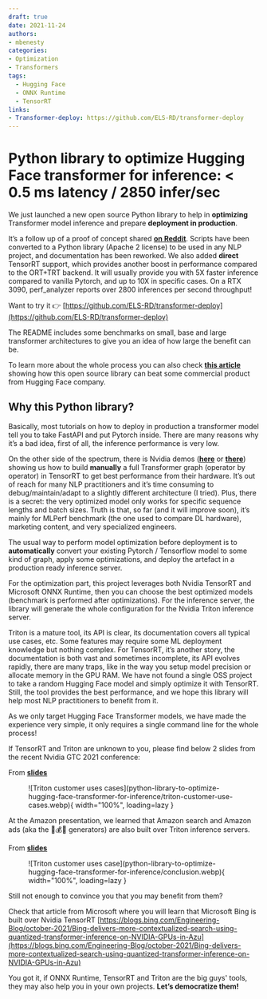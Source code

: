 ```yaml
---
draft: true
date: 2021-11-24
authors:
- mbenesty
categories:
- Optimization
- Transformers
tags:
  - Hugging Face
  - ONNX Runtime
  - TensorRT
links:
- Transformer-deploy: https://github.com/ELS-RD/transformer-deploy
---
```


# Python library to optimize Hugging Face transformer for inference: < 0.5 ms latency / 2850 infer/sec

We just launched a new open source Python library to help in **optimizing** Transformer model inference and prepare
**deployment in production**.

It’s a follow up of a proof of concept shared **[on Reddit](https://www.reddit.com/r/MachineLearning/comments/qn8com/p_optimization_of_hugging_face_transformer_models/)**.
Scripts have been converted to a Python library (Apache 2
license) to be used in any NLP project, and documentation has been reworked. We also added **direct** TensorRT support,
which provides another boost in performance compared to the ORT+TRT backend. It will usually provide you with 5X faster
inference compared to vanilla Pytorch, and up to 10X in specific cases. On a RTX 3090, perf_analyzer reports over 2800
inferences per second throughput!

<!-- more -->

Want to try it 👉 [https://github.com/ELS-RD/transformer-deploy](https://github.com/ELS-RD/transformer-deploy)

The README includes some benchmarks on small, base and large transformer architectures to give you an idea of how large
the benefit can be.

To learn more about the whole process you can also check **[this article](https://towardsdatascience.com/hugging-face-transformer-inference-under-1-millisecond-latency-e1be0057a51c?source=friends_link&sk=cd880e05c501c7880f2b9454830b8915)**
showing how this open source library can beat some commercial product from Hugging Face company.

## Why this Python library?

Basically, most tutorials on how to deploy in production a transformer model tell you to take FastAPI and put Pytorch
inside. There are many reasons why it’s a bad idea, first of all, the inference performance is very low.

On the other side of the spectrum, there is Nvidia
demos (**[here](https://github.com/NVIDIA/TensorRT/tree/main/demo/BERT)**
or **[there](https://github.com/NVIDIA/FasterTransformer)**) showing us how to build **manually** a full Transformer
graph (operator by operator) in TensorRT to get best performance from their hardware. It’s out of
reach for many NLP practitioners and it’s time consuming to debug/maintain/adapt to a slightly different architecture (I
tried).
Plus, there is a secret: the very optimized model only works for specific sequence lengths and batch sizes. Truth is
that, so far (and it will improve soon), it’s mainly for MLPerf benchmark (the one used to compare DL hardware),
marketing content, and very specialized engineers.

The usual way to perform model optimization before deployment is to **automatically** convert your existing Pytorch /
Tensorflow model to some kind of graph, apply some optimizations, and deploy the artefact in a production ready
inference server.

For the optimization part, this project leverages both Nvidia TensorRT and Microsoft ONNX Runtime, then you can choose
the best optimized models (benchmark is performed after optimizations). For the inference server, the library will
generate the whole configuration for the Nvidia Triton inference server.

Triton is a mature tool, its API is clear, its documentation covers all typical use cases, etc. Some features may
require some ML deployment knowledge but nothing complex. For TensorRT, it’s another story, the documentation is both
vast and sometimes incomplete, its API evolves rapidly, there are many traps, like in the way you setup model precision
or allocate memory in the GPU RAM. We have not found a single OSS project to take a random Hugging Face model and simply
optimize it with TensorRT. Still, the tool provides the best performance, and we hope this library will help most NLP
practitioners to benefit from it.

As we only target Hugging Face Transformer models, we have made the experience very simple, it only requires a single
command line for the whole process!

If TensorRT and Triton are unknown to you, please find below 2 slides from the recent Nvidia GTC 2021 conference:

From **[slides](https://reg.rainfocus.com/flow/nvidia/nvidiagtc/ap2/page/sessioncatalog/session/1629317744587001TJe7)**

<figure markdown>
  ![Triton customer uses cases](python-library-to-optimize-hugging-face-transformer-for-inference/triton-customer-use-cases.webp){ width="100%", loading=lazy }
</figure>

At the Amazon presentation, we learned that Amazon search and Amazon ads (aka the 💸💰🤑 generators) are also built over
Triton inference servers.

From **[slides](https://reg.rainfocus.com/flow/nvidia/nvidiagtc/ap2/page/sessioncatalog/session/16301005050970010fZk)**

<figure markdown>
  ![Triton customer uses case](python-library-to-optimize-hugging-face-transformer-for-inference/conclusion.webp){ width="100%", loading=lazy }
</figure>

Still not enough to convince you that you may benefit from them?

Check that article from Microsoft where you will learn that Microsoft Bing is built over Nvidia
TensorRT [https://blogs.bing.com/Engineering-Blog/october-2021/Bing-delivers-more-contextualized-search-using-quantized-transformer-inference-on-NVIDIA-GPUs-in-Azu](https://blogs.bing.com/Engineering-Blog/october-2021/Bing-delivers-more-contextualized-search-using-quantized-transformer-inference-on-NVIDIA-GPUs-in-Azu)

You got it, if ONNX Runtime, TensorRT and Triton are the big guys' tools, they may also help you in your own projects. 
**Let’s democratize them!**
